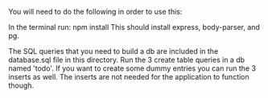 You will need to do the following in order to use this:

In the terminal run: npm install
This should install express, body-parser, and pg.

The SQL queries that you need to build a db are included in the database.sql file in this directory.
Run the 3 create table queries in a db named 'todo'.  If you want to create some dummy entries you can run the 3 inserts as well.  The inserts are not needed for the application to function though.
